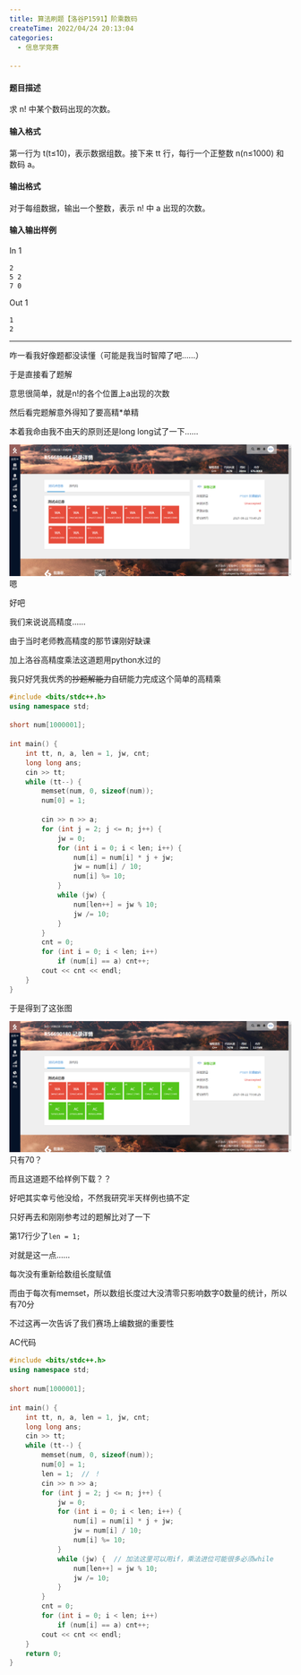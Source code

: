 ```yaml
---
title: 算法刷题【洛谷P1591】阶乘数码
createTime: 2022/04/24 20:13:04
categories:
  - 信息学竞赛

---
```


#### 题目描述
求 n! 中某个数码出现的次数。

#### 输入格式
第一行为 t(t≤10)，表示数据组数。接下来 tt 行，每行一个正整数 n(n≤1000) 和数码 a。

#### 输出格式
对于每组数据，输出一个整数，表示 n! 中 a 出现的次数。

#### 输入输出样例
In 1
```
2
5 2
7 0
```

Out 1
```
1
2
```

---

咋一看我好像题都没读懂（可能是我当时智障了吧……）

于是直接看了题解

意思很简单，就是n!的各个位置上a出现的次数

然后看完题解意外得知了要高精*单精

本着我命由我不由天的原则还是long long试了一下……

![在这里插入图片描述](../images/a27a49cbf5b0e5c2a0fbe42cfcbb8e40.png)
嗯

好吧

我们来说说高精度……

由于当时老师教高精度的那节课刚好缺课

加上洛谷高精度乘法这道题用python水过的

我只好凭我优秀的~~抄题解能力~~自研能力完成这个简单的高精乘

```cpp
#include <bits/stdc++.h>
using namespace std;

short num[1000001];

int main() {
    int tt, n, a, len = 1, jw, cnt;
    long long ans;
    cin >> tt;
    while (tt--) {
        memset(num, 0, sizeof(num));
        num[0] = 1;

        cin >> n >> a;
        for (int j = 2; j <= n; j++) {
            jw = 0;
            for (int i = 0; i < len; i++) {
                num[i] = num[i] * j + jw;
                jw = num[i] / 10;
                num[i] %= 10;
            }
            while (jw) {
                num[len++] = jw % 10;
                jw /= 10;
            }
        }
        cnt = 0;
        for (int i = 0; i < len; i++)
            if (num[i] == a) cnt++;
        cout << cnt << endl;
    }
}
```

于是得到了这张图

![在这里插入图片描述](../images/3f6136e4e141ab75a094673378768fa6.png)
只有70？

而且这道题不给样例下载？？

好吧其实幸亏他没给，不然我研究半天样例也搞不定

只好再去和刚刚参考过的题解比对了一下

第17行少了`len = 1;`

对就是这一点……

每次没有重新给数组长度赋值

而由于每次有memset，所以数组长度过大没清零只影响数字0数量的统计，所以有70分

不过这再一次告诉了我们赛场上编数据的重要性

AC代码

```cpp
#include <bits/stdc++.h>
using namespace std;

short num[1000001];

int main() {
    int tt, n, a, len = 1, jw, cnt;
    long long ans;
    cin >> tt;
    while (tt--) {
        memset(num, 0, sizeof(num));
        num[0] = 1;
        len = 1;  // ！
        cin >> n >> a;
        for (int j = 2; j <= n; j++) {
            jw = 0;
            for (int i = 0; i < len; i++) {
                num[i] = num[i] * j + jw;
                jw = num[i] / 10;
                num[i] %= 10;
            }
            while (jw) {  // 加法这里可以用if，乘法进位可能很多必须while
                num[len++] = jw % 10;
                jw /= 10;
            }
        }
        cnt = 0;
        for (int i = 0; i < len; i++)
            if (num[i] == a) cnt++;
        cout << cnt << endl;
    }
    return 0;
}
```
